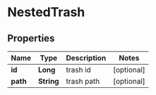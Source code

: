 # NestedTrash

## Properties
Name | Type | Description | Notes
------------ | ------------- | ------------- | -------------
**id** | **Long** | trash id |  [optional]
**path** | **String** | trash path |  [optional]
